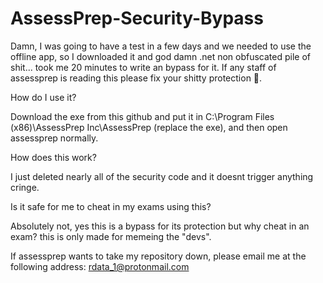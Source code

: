 # AssessPrep-Security-Bypass
Damn, I was going to have a test in a few days and we needed to use the offline app, so I downloaded it and god damn .net non obfuscated pile of shit... took me 20 minutes to write an bypass for it. If any staff of assessprep is reading this please fix your shitty protection 🙏.


How do I use it?

Download the exe from this github and put it in C:\Program Files (x86)\AssessPrep Inc\AssessPrep (replace the exe), and then open assessprep normally.


How does this work?

I just deleted nearly all of the security code and it doesnt trigger anything cringe.



Is it safe for me to cheat in my exams using this?

Absolutely not, yes this is a bypass for its protection but why cheat in an exam? this is only made for memeing the "devs".




If assessprep wants to take my repository down, please email me at the following address: rdata_1@protonmail.com
